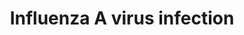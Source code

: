 ---
annotations:
- id: PW:0001054
  parent: disease pathway
  type: Pathway Ontology
  value: influenza A pathway
- id: PW:0000013
  parent: disease pathway
  type: Pathway Ontology
  value: disease pathway
authors:
- Andra
- MaintBot
- MartijnVanIersel
- AlexanderPico
- Ddigles
- Khanspers
- Jmelius
- Mkutmon
communities:
- Diseases
description: The Influenza A virus infection pathway provides an overview of the key
  steps in the infection including virus assembly and release and viral transcription
  and replication.
last-edited: 2019-12-11
ndex: c54f0c90-8b62-11eb-9e72-0ac135e8bacf
organisms:
- Homo sapiens
redirect_from:
- /index.php/Pathway:WP1438
- /instance/WP1438
- /instance/WP1438_r108357
revision: r108357
schema-jsonld:
- '@context': https://schema.org/
  '@id': https://wikipathways.github.io/pathways/WP1438.html
  '@type': Dataset
  creator:
    '@type': Organization
    name: WikiPathways
  description: The Influenza A virus infection pathway provides an overview of the
    key steps in the infection including virus assembly and release and viral transcription
    and replication.
  keywords:
  - BCL2
  - Glutathione
  - N-Acetylneuraminic acid
  - NS1
  - NS2
  - PA
  - PB1-F2 protein
  - PB2
  - 'haemagglutinin '
  - matrix protein 1
  - matrix protein 2
  - neuraminidase
  - nucleocapsid protein
  - polymerase 1
  license: CC0
  name: Influenza A virus infection
seo: CreativeWork
title: Influenza A virus infection
wpid: WP1438
---